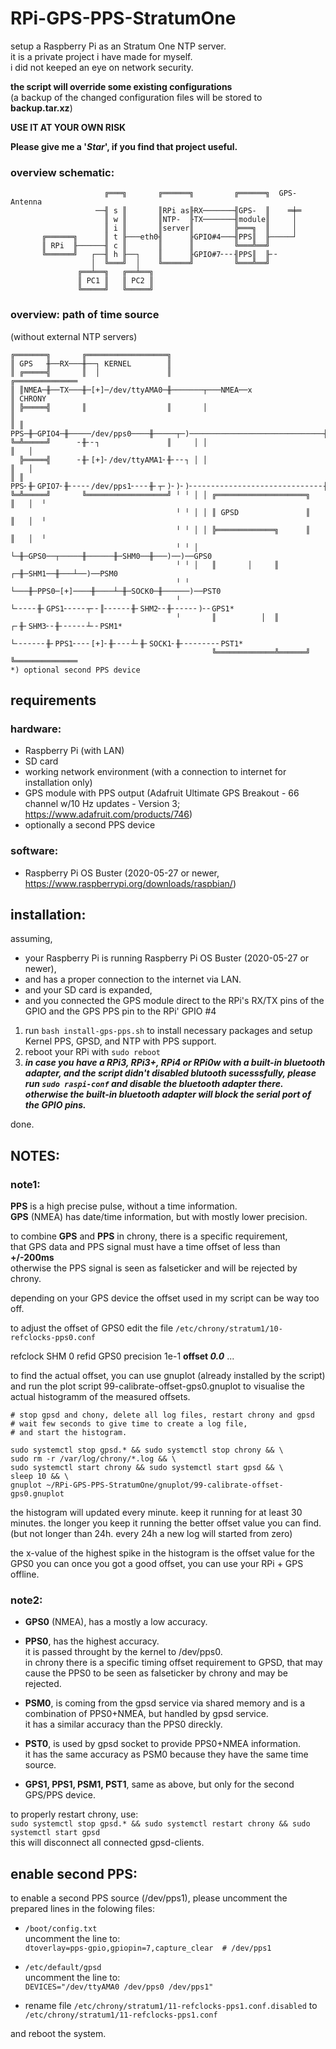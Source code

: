 # RPi-GPS-PPS-StratumOne

setup a Raspberry Pi as an Stratum One NTP server.<br />
it is a private project i have made for myself.<br />
i did not keeped an eye on network security.

**the script will override some existing configurations**<br />
(a backup of the changed configuration files will be stored to **backup.tar.xz**)

**USE IT AT YOUR OWN RISK**

**Please give me a '_Star_', if you find that project useful.**

### overview schematic:
```
                     ╔═══╗       ╔══════╗         ╔══════╗  GPS-Antenna
                   ──╢ s ║       ║RPi as╟RX───────╢GPS-  ║    ═╪═
                     ║ w ║       ║NTP-  ╟TX───────╢module║     │
                     ║ i ║       ║server║         ╠═══╗  ║     │
       ╔══════╗      ║ t ╟───eth0╢      ╟GPIO#4───╢PPS║  ╟─────┘
       ║ RPi  ╟──────╢ c ║       ║      ║         ╚═══╩══╝
       ╚══════╝   ┌──╢ h ╟──┐    ║      ╟GPIO#7╴╴╴╢PPS║  ╟╴╴
                  │  ╚═══╝  │    ╚══════╝         ╚═══╩══╝
               ╔══╧══╗   ╔══╧══╗
               ║ PC1 ║   ║ PC2 ║
               ╚═════╝   ╚═════╝
```
### overview: path of time source
(without external NTP servers)
```
╔═══════╗       ╔══════════════════╗
║ GPS   ╫──RX───╫──┐ KERNEL        ║
║ ╔═════╣       ║  │               ║                                    ╔══════════════
║ ║NMEA─╫──TX───╫─[+]─/dev/ttyAMA0─╫───────┬───NMEA──x                    ║ CHRONY
║ ╠═════╣       ║                  ║       │                              ║
║ ║ PPS─╫─GPIO4─╫─────/dev/pps0────╫─────┬─)──────────────────────────────╫──[+]────PPS0
╚═╩═════╝      ╴╫╴╴┐               ║     │ │                              ║   │
  ╠═════╣      ╴╫╴[+]╴/dev/ttyAMA1╴╫╴╴╴┐ │ │                              ║   │
║ ║ PPS╴╫╴GPIO7╴╫╴╴╴╴╴/dev/pps1╴╴╴╴╫╴┬╴)╴)╴)╴╴╴╴╴╴╴╴╴╴╴╴╴╴╴╴╴╴╴╴╴╴╴╴╴╴╴╴╴╴╫╴╴╴)╴[+]╴PPS1*
╚═╩═════╝       ╚══════════════════╝ ╵ ╵ │ │ ╔════════════════════╗       ║   │  ╵
                                     ╵ ╵ │ │ ║ GPSD               ║       ║   │  ╵
                                     ╵ ╵ │ │ ╠═════════════╗      ║       ║   │  ╵
                                     ╵ ╵ │ └─╫─GPS0──┬─────╫──────╫─SHM0──╫───)──)──GPS0
                                     ╵ ╵ │   ║       │     ║    ┌─╫─SHM1──╫───┴──)──PSM0
                                     ╵ ╵ └───╫─PPS0─[+]────╫────┴─╫─SOCK0─╫──────)──PST0
                                     ╵ └╴╴╴╴╴╫╴GPS1╴╴╴╴╴┬╴╴║╴╴╴╴╴╴╫╴SHM2╴╴╫╴╴╴╴╴╴)╴╴GPS1*
                                     ╵       ║          │  ║    ┌╴╫╴SHM3╴╴╫╴╴╴╴╴╴┴╴╴PSM1*
                                     └╴╴╴╴╴╴╴╫╴PPS1╴╴╴╴[+]╴╫╴╴╴╴┴╴╫╴SOCK1╴╫╴╴╴╴╴╴╴╴╴PST1*
                                             ╚═════════════╩══════╝       ╚══════════════
*) optional second PPS device
```
## requirements

### hardware:
- Raspberry Pi (with LAN)
- SD card
- working network environment (with a connection to internet for installation only)
- GPS module with PPS output (Adafruit Ultimate GPS Breakout - 66 channel w/10 Hz updates - Version 3; https://www.adafruit.com/products/746)
- optionally a second PPS device

### software:
- Raspberry Pi OS Buster (2020-05-27 or newer, https://www.raspberrypi.org/downloads/raspbian/)

## installation:
assuming,
- your Raspberry Pi is running Raspberry Pi OS Buster (2020-05-27 or newer),
- and has a proper connection to the internet via LAN.
- and your SD card is expanded,
- and you connected the GPS module direct to the RPi's RX/TX pins of the GPIO and the GPS PPS pin to the RPi' GPIO #4

1. run `bash install-gps-pps.sh` to install necessary packages and setup Kernel PPS, GPSD, and NTP with PPS support.
2. reboot your RPi with `sudo reboot`
3. **_in case you have a RPi3, RPi3+, RPi4 or RPi0w with a built-in bluetooth adapter, and the script didn't disabled blutooth sucesssfully, please run `sudo raspi-conf` and disable the bluetooth adapter there. otherwise the built-in bluetooth adapter will block the serial port of the GPIO pins._**

done.

## NOTES:
### note1:
**PPS** is a high precise pulse, without a time information.<br />
**GPS** (NMEA)  has date/time information, but with mostly lower precision.

to combine **GPS** and **PPS** in chrony, there is a specific requirement,<br />
that GPS data and PPS signal must have a time offset of less than **+/-200ms**<br />
otherwise the PPS signal is seen as falseticker and will be rejected by chrony.

depending on your GPS device the offset used in my script can be way too off.

to adjust the offset of GPS0 edit the file `/etc/chrony/stratum1/10-refclocks-pps0.conf`

refclock  SHM 0  refid GPS0  precision 1e-1  **offset _0.0_**  ...

to find the actual offset, you can use gnuplot (already installed by the script)
and run the plot script 99-calibrate-offset-gps0.gnuplot
to visualise the actual histogramm of the measured offsets.<br />
```
# stop gpsd and chony, delete all log files, restart chrony and gpsd
# wait few seconds to give time to create a log file,
# and start the histogram.

sudo systemctl stop gpsd.* && sudo systemctl stop chrony && \
sudo rm -r /var/log/chrony/*.log && \
sudo systemctl start chrony && sudo systemctl start gpsd && \
sleep 10 && \
gnuplot ~/RPi-GPS-PPS-StratumOne/gnuplot/99-calibrate-offset-gps0.gnuplot
```
the histogram will updated every minute. keep it running for at least 30 minutes.
the longer you keep it running the better offset value you can find.
(but not longer than 24h. every 24h a new log will started from zero)

the x-value of the highest spike in the histogram is the offset value for the GPS0 you can 
once you got a good offset, you can use your RPi + GPS offline.

### note2:
- **GPS0** (NMEA), has a mostly a low accuracy.

- **PPS0**, has the highest accuracy.<br />
it is passed throught by the kernel to /dev/pps0.<br />
in chrony there is a specific timing offset requirement to GPSD, that may cause the PPS0 to be seen as falseticker by chrony and may be rejected.

- **PSM0**, is coming from the gpsd service via shared memory and is a combination of PPS0+NMEA, but handled by gpsd service.<br />
it has a similar accuracy than the PPS0 direckly.

- **PST0**, is used by gpsd socket to provide PPS0+NMEA information.<br />
it has the same accuracy as PSM0 because they have the same time source.

- **GPS1, PPS1, PSM1, PST1**, same as above, but only for the second GPS/PPS device.

to properly restart chrony, use:<br />
`sudo systemctl stop gpsd.* && sudo systemctl restart chrony && sudo systemctl start gpsd`<br />
this will disconnect all connected gpsd-clients.

## enable second PPS:
to enable a second PPS source (/dev/pps1), please uncomment the prepared lines in the folowing files:

- `/boot/config.txt`<br />
uncomment the line to:<br />
`dtoverlay=pps-gpio,gpiopin=7,capture_clear  # /dev/pps1`

- `/etc/default/gpsd`<br />
uncomment the line to:<br />
`DEVICES="/dev/ttyAMA0 /dev/pps0 /dev/pps1"`

- rename file `/etc/chrony/stratum1/11-refclocks-pps1.conf.disabled` to<br />
`/etc/chrony/stratum1/11-refclocks-pps1.conf`

and reboot the system.
